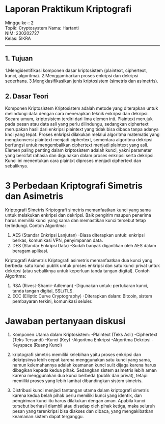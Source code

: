 # Laporan Praktikum Kriptografi
Minggu ke-: 2  
Topik: Cryptosystem 
Nama: Hartanti  
NIM: 230202727  
Kelas: 5IKRA  

---

## 1. Tujuan
1.Mengidentifikasi komponen dasar kriptosistem (plaintext, ciphertext, kunci, algoritma).
2.Menggambarkan proses enkripsi dan dekripsi sederhana.
3.Mengklasifikasikan jenis kriptosistem (simetris dan asimetris).

## 2. Dasar Teori
Komponen Kriptosistem
Kriptosistem adalah metode yang diterapkan untuk melindungi data dengan cara menerapkan teknik enkripsi dan dekripsi. Secara umum, kriptosistem terdiri dari lima elemen inti. Plaintext merujuk pada pesan atau data asli yang perlu dilindungu, sedangkan ciphertext merupakan hasil dari enkripsi plaintext yang tidak bisa dibaca tanpa adanya knci yang tepat. Proses enkripsi dilakukan melalui algoritma matematis yang mengkonversi plaintext menjadi ciphertext, sementara algoritma dekripsi berfungsi untuk mengembalikan ciphertext menjadi plaintext yang asli. Elemen paling penting dalam kriptosistem adalah kunci, yakni parameter yang bersifat rahasia dan digunakan dalam proses enkripsi serta dekripsi. Kunci ini menentukan cara plaintxt diproses menjadi ciphertext dan sebaliknya.
# 3 Perbedaan Kriptografi Simetris dan Asimetris
Kriptografi Simetris 
Kriptografi simetris memanfaatkan kunci yang sama untuk melakukan enkripsi dan dekripsi. Baik pengirim maupun penerima harus memiliki kunci yang sama dan memastikan kunci tersebut tetap terlindungi.
Contoh Algoritma:
1. AES (Standar Enkripsi Lanjutan)
-Biasa diterapkan untuk: enkripsi berkas, komunikasi VPN, penyimpanan data.
2. DES (Standar Enkripsi Data)
-Sudah banyak digantikan oleh AES dalam beragam aplikasi.

Kriptografi Asimetris
Kriptografi asimetris memanfaatkan dua kunci yang berbeda: satu kunci publik untuk proses enkripsi dan satu kunci privat untuk dekripsi (atau sebaliknya untuk keperluan tanda tangan digital).
Contoh Algoritma:
1. RSA (Rivest-Shamir-Adleman)
-Digunakan untuk: pertukaran kunci, tanda tangan digital, SSL/TLS.
2. ECC (Elliptic Curve Cryptography)
-Diterapkan dalam: Bitcoin, sistem pembayaran terkini, komunikasi seluler.

# Jawaban pertanyaan diskusi
1. Komponen Utama dalam Kriptosistem:
-Plaintext (Teks Asli)
-Ciphertext (Teks Tersandi)
-Kunci (Key)
-Algoritma Enkripsi
-Algoritma Dekripsi
-Keyspace (Ruang Kunci)

2. kriptografi simetris memiliki kelebihan yaitu proses enkripsi dan dekripsinya lebih cepat karena menggunakan satu kunci yang sama, namun kelemahannya adalah keamanan kunci sulit dijaga karena harus dibagikan kepada kedua pihak. Sedangkan sistem asimetris lebih aman karena menggunakan dua kunci berbeda (publik dan privat), tetapi memiliki proses yang lebih lambat dibandingkan sistem simetris.

3. Distribusi kunci menjadi tantangan utama dalam kriptografi simetris karena kedua belah pihak perlu memiliki kunci yang identik, dan pengiriman kunci itu harus dilakukan dengan aman. Apabila kunci tersebut berhasil diambil atau disadap oleh pihak ketiga, maka seluruh pesan yang terenkripsi bisa diakses dan dibaca, yang mengakibatkan keamanan sistem dapat terganggu.